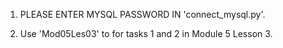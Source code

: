 1. PLEASE ENTER MYSQL PASSWORD IN 'connect_mysql.py'.

2. Use 'Mod05Les03' to for tasks 1 and 2 in Module 5 Lesson 3.
